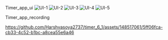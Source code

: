 Timer_app_ui
![UI-1](https://github.com/Harshvasoya2737/timer_6_1/assets/148517061/79517cda-bcc4-4aa7-86f7-973179d54443)
![UI-2](https://github.com/Harshvasoya2737/timer_6_1/assets/148517061/51b445f8-24f1-4d6f-99a1-e4823301d0c0)
![UI-3](https://github.com/Harshvasoya2737/timer_6_1/assets/148517061/2689b8c4-733a-4182-953d-9b2c080cf478)
![UI-4](https://github.com/Harshvasoya2737/timer_6_1/assets/148517061/b0ddee59-edef-4ad2-8ee5-5001e0f0f4a9)
![UI-5](https://github.com/Harshvasoya2737/timer_6_1/assets/148517061/46e0c3d2-fbe0-4e5e-81a2-c59247a8a5d4)

Timer_app_recording

https://github.com/Harshvasoya2737/timer_6_1/assets/148517061/5ff06fca-cb33-4c52-b1bc-a8cea55e6a46

